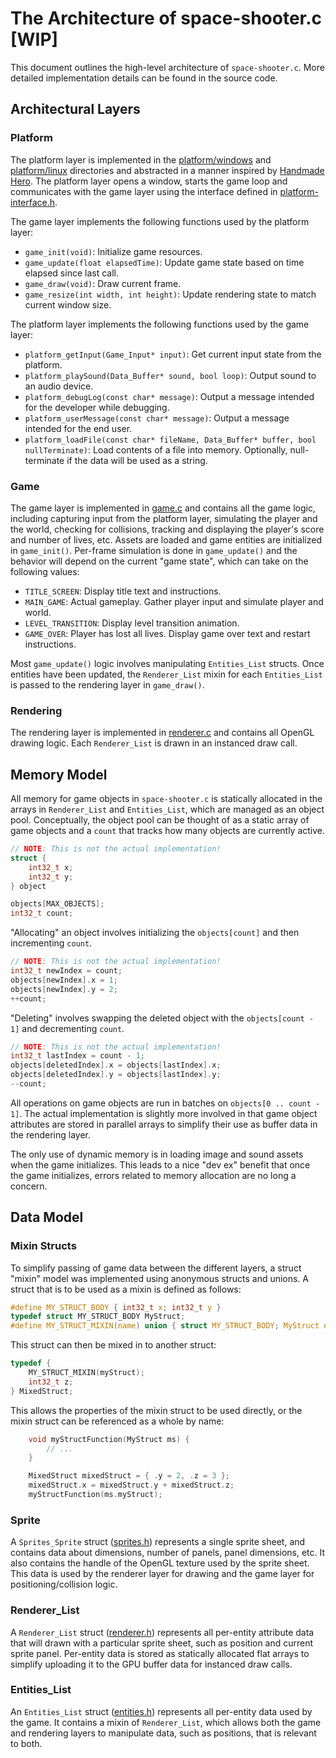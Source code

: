 The Architecture of space-shooter.c [WIP]
=========================================

This document outlines the high-level architecture of `space-shooter.c`. More detailed implementation details can be found in the source code.

Architectural Layers
--------------------

### Platform

The platform layer is implemented in the [platform/windows](./src/platform/windows/) and [platform/linux](./src/platform/linux/) directories and abstracted in a manner inspired by [Handmade Hero](https://handmadehero.org/). The platform layer opens a window, starts the game loop and communicates with the game layer using the interface defined in [platform-interface.h](./src/shared/platform-interface.h).

The game layer implements the following functions used by the platform layer:
- `game_init(void)`: Initialize game resources.
- `game_update(float elapsedTime)`: Update game state based on time elapsed since last call.
- `game_draw(void)`: Draw current frame.
- `game_resize(int width, int height)`: Update rendering state to match current window size.

The platform layer implements the following functions used by the game layer:
- `platform_getInput(Game_Input* input)`: Get current input state from the platform.
- `platform_playSound(Data_Buffer* sound, bool loop)`: Output sound to an audio device.
- `platform_debugLog(const char* message)`: Output a message intended for the developer while debugging.
- `platform_userMessage(const char* message)`: Output a message intended for the end user.
- `platform_loadFile(const char* fileName, Data_Buffer* buffer, bool nullTerminate)`: Load contents of a file into memory. Optionally, null-terminate if the data will be used as a string.

### Game

The game layer is implemented in [game.c](./src/game/game.c) and contains all the game logic, including capturing input from the platform layer, simulating the player and the world, checking for collisions, tracking and displaying the player's score and number of lives, etc. Assets are loaded and game entities are initialized in `game_init()`. Per-frame simulation is done in `game_update()` and the behavior will depend on the current "game state", which can take on the following values:
- `TITLE_SCREEN`: Display title text and instructions.
- `MAIN_GAME`: Actual gameplay. Gather player input and simulate player and world.
- `LEVEL_TRANSITION`: Display level transition animation.
- `GAME_OVER`: Player has lost all lives. Display game over text and restart instructions.

Most `game_update()` logic involves manipulating `Entities_List` structs. Once entities have been updated, the `Renderer_List` mixin for each `Entities_List` is passed to the rendering layer in `game_draw()`.

### Rendering

The rendering layer is implemented in [renderer.c](./src/game/renderer.c) and contains all OpenGL drawing logic. Each `Renderer_List` is drawn in an instanced draw call.


Memory Model
------------

All memory for game objects in `space-shooter.c` is statically allocated in the arrays in `Renderer_List` and `Entities_List`, which are managed as an object pool. Conceptually, the object pool can be thought of as a static array of game objects and a `count` that tracks how many objects are currently active.

```c
// NOTE: This is not the actual implementation!
struct {
	int32_t x;
	int32_t y;
} object

objects[MAX_OBJECTS];
int32_t count;
```

"Allocating" an object involves initializing the `objects[count]` and then incrementing `count`.
```c
// NOTE: This is not the actual implementation!
int32_t newIndex = count;
objects[newIndex].x = 1;
objects[newIndex].y = 2;
++count;
```

"Deleting" involves swapping the deleted object with the `objects[count - 1]` and decrementing `count`.
```c
// NOTE: This is not the actual implementation!
int32_t lastIndex = count - 1;
objects[deletedIndex].x = objects[lastIndex].x;
objects[deletedIndex].y = objects[lastIndex].y;
--count;
```

All operations on game objects are run in batches on `objects[0 .. count - 1]`. The actual implementation is slightly more involved in that game object attributes are stored in parallel arrays to simplify their use as buffer data in the rendering layer.

The only use of dynamic memory is in loading image and sound assets when the game initializes. This leads to a nice "dev ex" benefit that once the game initializes, errors related to memory allocation are no long a concern.

Data Model
----------

### Mixin Structs

To simplify passing of game data between the different layers, a struct "mixin" model was implemented using anonymous structs and unions. A struct that is to be used as a mixin is defined as follows: 

```c
#define MY_STRUCT_BODY { int32_t x; int32_t y }
typedef struct MY_STRUCT_BODY MyStruct;
#define MY_STRUCT_MIXIN(name) union { struct MY_STRUCT_BODY; MyStruct name; }
```

This struct can then be mixed in to another struct:

```c
typedef {
	MY_STRUCT_MIXIN(myStruct);
	int32_t z;
} MixedStruct;
```

This allows the properties of the mixin struct to be used directly, or the mixin struct can be referenced as a whole by name:

```c
	void myStructFunction(MyStruct ms) {
		// ...
	}

	MixedStruct mixedStruct = { .y = 2, .z = 3 };
	mixedStruct.x = mixedStruct.y + mixedStruct.z;
	myStructFunction(ms.myStruct);
```

### Sprite

A `Sprites_Sprite` struct ([sprites.h](./src/game/sprites.h)) represents a single sprite sheet, and contains data about dimensions, number of panels, panel dimensions, etc. It also contains the handle of the OpenGL texture used by the sprite sheet. This data is used by the renderer layer for drawing and the game layer for positioning/collision logic.

### Renderer_List

A `Renderer_List` struct ([renderer.h](./src/game/renderer.h)) represents all per-entity attribute data that will drawn with a particular sprite sheet, such as position and current sprite panel. Per-entity data is stored as statically allocated flat arrays to simplify uploading it to the GPU buffer data for instanced draw calls.

### Entities_List

An `Entities_List` struct ([entities.h](./src/game/entities.h)) represents all per-entity data used by the game. It contains a mixin of `Renderer_List`, which allows both the game and rendering layers to manipulate data, such as positions, that is relevant to both.